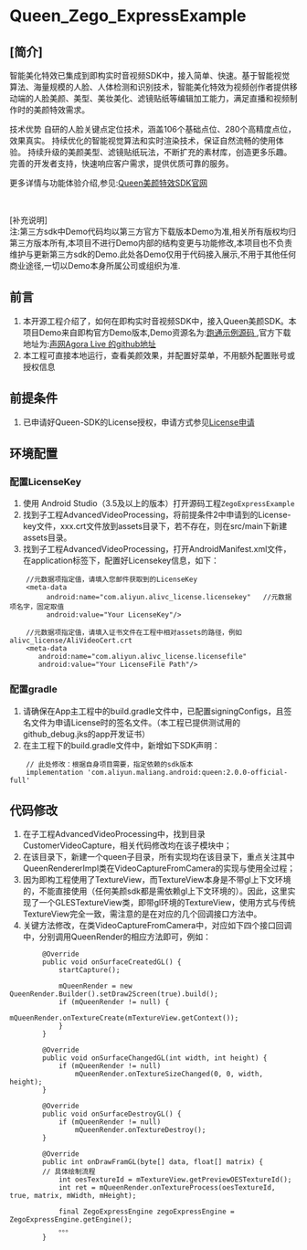 # Queen_Zego_ExpressExample

## [简介]</br>
智能美化特效已集成到即构实时音视频SDK中，接入简单、快速。基于智能视觉算法、海量规模的人脸、人体检测和识别技术，智能美化特效为视频创作者提供移动端的人脸美颜、美型、美妆美化、滤镜贴纸等编辑加工能力，满足直播和视频制作时的美颜特效需求。

技术优势 自研的人脸关键点定位技术，涵盖106个基础点位、280个高精度点位，效果真实。 持续优化的智能视觉算法和实时渲染技术，保证自然流畅的使用体验。 持续升级的美颜美型、滤镜贴纸玩法，不断扩充的素材库，创造更多乐趣。 完善的开发者支持，快速响应客户需求，提供优质可靠的服务。

更多详情与功能体验介绍,参见:[Queen美颜特效SDK官网](https://help.aliyun.com/document_detail/211049.html)

</br>

[补充说明]</br>
注:第三方sdk中Demo代码均以第三方官方下载版本Demo为准,相关所有版权均归第三方版本所有,本项目不进行Demo内部的结构变更与功能修改,本项目也不负责维护与更新第三方sdk的Demo.此处各Demo仅用于代码接入展示,不用于其他任何商业途径,一切以Demo本身所属公司或组织为准.


## 前言
1. 本开源工程介绍了，如何在即构实时音视频SDK中，接入Queen美颜SDK。本项目Demo来自即构官方Demo版本,Demo资源名为:[跑通示例源码
](https://doc-zh.zego.im/article/3125),官方下载地址为:[声网Agora Live 的github地址](https://doc-zh.zego.im/article/2969)
2. 本工程可直接本地运行，查看美颜效果，并配置好菜单，不用额外配置账号或授权信息

## 前提条件
1. 已申请好Queen-SDK的License授权，申请方式参见[License申请](https://help.aliyun.com/document_detail/312036.html)

## 环境配置
### 配置LicenseKey
1. 使用 Android Studio（3.5及以上的版本）打开源码工程`ZegoExpressExample`
2. 找到子工程AdvancedVideoProcessing，将前提条件2中申请到的License-key文件，xxx.crt文件放到assets目录下，若不存在，则在src/main下新建assets目录。
3. 找到子工程AdvancedVideoProcessing，打开AndroidManifest.xml文件，在application标签下，配置好Licensekey信息，如下：
```
    //元数据项指定值，请填入您邮件获取到的LicenseKey
    <meta-data
         android:name="com.aliyun.alivc_license.licensekey"   //元数据项名字，固定取值
         android:value="Your LicenseKey"/>
         
    //元数据项指定值，请填入证书文件在工程中相对assets的路径，例如alivc_license/AliVideoCert.crt
    <meta-data
       android:name="com.aliyun.alivc_license.licensefile"
       android:value="Your LicenseFile Path"/>
 ```
### 配置gradle
1. 请确保在App主工程中的build.gradle文件中，已配置signingConfigs，且签名文件为申请License时的签名文件。（本工程已提供测试用的github_debug.jks的app开发证书）
2. 在主工程下的build.gradle文件中，新增如下SDK声明：
```
    // 此处修改：根据自身项目需要，指定依赖的sdk版本
    implementation 'com.aliyun.maliang.android:queen:2.0.0-official-full'
```
## 代码修改
1. 在子工程AdvancedVideoProcessing中，找到目录CustomerVideoCapture，相关代码修改均在该子模块中；
2. 在该目录下，新建一个queen子目录，所有实现均在该目录下，重点关注其中QueenRendererImpl类在VideoCaptureFromCamera的实现与使用全过程；
3. 因为即构工程使用了TextureView，而TextureView本身是不带gl上下文环境的，不能直接使用（任何美颜sdk都是需依赖gl上下文环境的）。因此，这里实现了一个GLESTextureView类，即带gl环境的TextureView，使用方式与传统TextureView完全一致，需注意的是在对应的几个回调接口方法中。
4. 关键方法修改，在类VideoCaptureFromCamera中，对应如下四个接口回调中，分别调用QueenRender的相应方法即可，例如：
```
        @Override
        public void onSurfaceCreatedGL() {
            startCapture();

            mQueenRender = new QueenRender.Builder().setDraw2Screen(true).build();
            if (mQueenRender != null) {
                mQueenRender.onTextureCreate(mTextureView.getContext());
            }
        }

        @Override
        public void onSurfaceChangedGL(int width, int height) {
            if (mQueenRender != null)
                mQueenRender.onTextureSizeChanged(0, 0, width, height);
        }

        @Override
        public void onSurfaceDestroyGL() {
            if (mQueenRender != null)
                mQueenRender.onTextureDestroy();
        }

        @Override
        public int onDrawFramGL(byte[] data, float[] matrix) {
        // 具体绘制流程
            int oesTextureId = mTextureView.getPreviewOESTextureId();
            int ret = mQueenRender.onTextureProcess(oesTextureId, true, matrix, mWidth, mHeight);

            final ZegoExpressEngine zegoExpressEngine = ZegoExpressEngine.getEngine();
            。。。
        }
```


